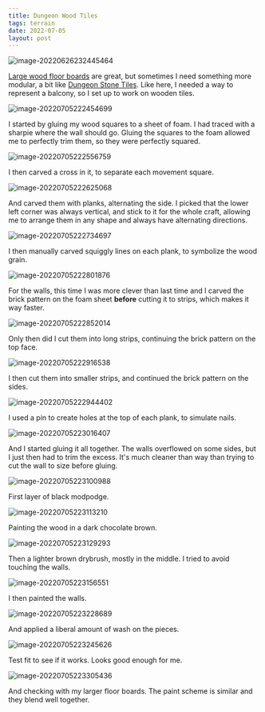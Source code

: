 ```yaml
---
title: Dungeon Wood Tiles
tags: terrain
date: 2022-07-05
layout: post
---
```


![image-20220626232445464](image-20220626232445464.84560391f2.jpeg)

[Large wood floor boards](https://painting.pixelastic.com/dungeonWoodFloors/) are great, but sometimes I need something more modular, a bit like [Dungeon Stone Tiles](https://painting.pixelastic.com/dungeonStoneTiles/). Like here, I needed a way to represent a balcony, so I set up to work on wooden tiles.

![image-20220705222454699](image-20220705222454699.png)

I started by gluing my wood squares to a sheet of foam. I had traced with a sharpie where the wall should go. Gluing the squares to the foam allowed me to perfectly trim them, so they were perfectly squared.

![image-20220705222556759](image-20220705222556759.png)

I then carved a cross in it, to separate each movement square.

![image-20220705222625068](image-20220705222625068.png)

And carved them with planks, alternating the side. I picked that the lower left corner was always vertical, and stick to it for the whole craft, allowing me to arrange them in any shape and always have alternating directions.

![image-20220705222734697](image-20220705222734697.png)

I then manually carved squiggly lines on each plank, to symbolize the wood grain.

![image-20220705222801876](image-20220705222801876.png)

For the walls, this time I was more clever than last time and I carved the brick pattern on the foam sheet **before** cutting it to strips, which makes it way faster.

![image-20220705222852014](image-20220705222852014.png)

Only then did I cut them into long strips, continuing the brick pattern on the top face.

![image-20220705222916538](image-20220705222916538.png)

I then cut them into smaller strips, and continued the brick pattern on the sides.

![image-20220705222944402](image-20220705222944402.png)

I used a pin to create holes at the top of each plank, to simulate nails.

![image-20220705223016407](image-20220705223016407.png)

And I started gluing it all together. The walls overflowed on some sides, but I just then had to trim the excess. It's much cleaner than way than trying to cut the wall to size before gluing.

![image-20220705223100988](image-20220705223100988.png)

First layer of black modpodge.

![image-20220705223113210](image-20220705223113210.png)

Painting the wood in a dark chocolate brown.

![image-20220705223129293](image-20220705223129293.png)

Then a lighter brown drybrush, mostly in the middle. I tried to avoid touching the walls.

![image-20220705223156551](image-20220705223156551.png)

I then painted the walls.

![image-20220705223228689](image-20220705223228689.png)

And applied a liberal amount of wash on the pieces.

![image-20220705223245626](image-20220705223245626.png)

Test fit to see if it works. Looks good enough for me.

![image-20220705223305436](image-20220705223305436.png)

And checking with my larger floor boards. The paint scheme is similar and they blend well together.

